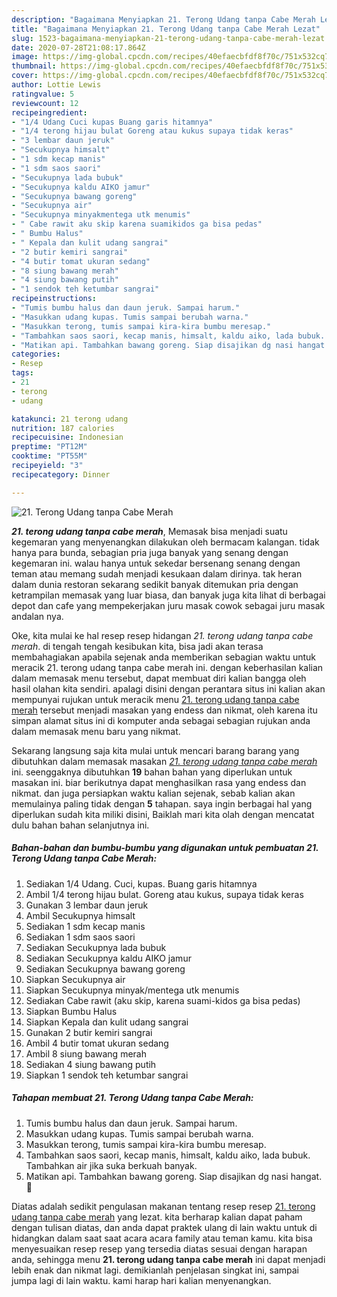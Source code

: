 ```yaml
---
description: "Bagaimana Menyiapkan 21. Terong Udang tanpa Cabe Merah Lezat"
title: "Bagaimana Menyiapkan 21. Terong Udang tanpa Cabe Merah Lezat"
slug: 1523-bagaimana-menyiapkan-21-terong-udang-tanpa-cabe-merah-lezat
date: 2020-07-28T21:08:17.864Z
image: https://img-global.cpcdn.com/recipes/40efaecbfdf8f70c/751x532cq70/21-terong-udang-tanpa-cabe-merah-foto-resep-utama.jpg
thumbnail: https://img-global.cpcdn.com/recipes/40efaecbfdf8f70c/751x532cq70/21-terong-udang-tanpa-cabe-merah-foto-resep-utama.jpg
cover: https://img-global.cpcdn.com/recipes/40efaecbfdf8f70c/751x532cq70/21-terong-udang-tanpa-cabe-merah-foto-resep-utama.jpg
author: Lottie Lewis
ratingvalue: 5
reviewcount: 12
recipeingredient:
- "1/4 Udang Cuci kupas Buang garis hitamnya"
- "1/4 terong hijau bulat Goreng atau kukus supaya tidak keras"
- "3 lembar daun jeruk"
- "Secukupnya himsalt"
- "1 sdm kecap manis"
- "1 sdm saos saori"
- "Secukupnya lada bubuk"
- "Secukupnya kaldu AIKO jamur"
- "Secukupnya bawang goreng"
- "Secukupnya air"
- "Secukupnya minyakmentega utk menumis"
- " Cabe rawit aku skip karena suamikidos ga bisa pedas"
- " Bumbu Halus"
- " Kepala dan kulit udang sangrai"
- "2 butir kemiri sangrai"
- "4 butir tomat ukuran sedang"
- "8 siung bawang merah"
- "4 siung bawang putih"
- "1 sendok teh ketumbar sangrai"
recipeinstructions:
- "Tumis bumbu halus dan daun jeruk. Sampai harum."
- "Masukkan udang kupas. Tumis sampai berubah warna."
- "Masukkan terong, tumis sampai kira-kira bumbu meresap."
- "Tambahkan saos saori, kecap manis, himsalt, kaldu aiko, lada bubuk. Tambahkan air jika suka berkuah banyak."
- "Matikan api. Tambahkan bawang goreng. Siap disajikan dg nasi hangat. 🤤"
categories:
- Resep
tags:
- 21
- terong
- udang

katakunci: 21 terong udang 
nutrition: 187 calories
recipecuisine: Indonesian
preptime: "PT12M"
cooktime: "PT55M"
recipeyield: "3"
recipecategory: Dinner

---
```



![21. Terong Udang tanpa Cabe Merah](https://img-global.cpcdn.com/recipes/40efaecbfdf8f70c/751x532cq70/21-terong-udang-tanpa-cabe-merah-foto-resep-utama.jpg)

<b><i>21. terong udang tanpa cabe merah</i></b>, Memasak bisa menjadi suatu kegemaran yang menyenangkan dilakukan oleh bermacam kalangan. tidak hanya para bunda, sebagian pria juga banyak yang senang dengan kegemaran ini. walau hanya untuk sekedar bersenang senang dengan teman atau memang sudah menjadi kesukaan dalam dirinya. tak heran dalam dunia restoran sekarang sedikit banyak ditemukan pria dengan ketrampilan memasak yang luar biasa, dan banyak juga kita lihat di berbagai depot dan cafe yang mempekerjakan juru masak cowok sebagai juru masak andalan nya.

Oke, kita mulai ke hal resep resep hidangan <i>21. terong udang tanpa cabe merah</i>. di tengah tengah kesibukan kita, bisa jadi akan terasa membahagiakan apabila sejenak anda memberikan sebagian waktu untuk meracik 21. terong udang tanpa cabe merah ini. dengan keberhasilan kalian dalam memasak menu tersebut, dapat membuat diri kalian bangga oleh hasil olahan kita sendiri. apalagi disini dengan perantara situs ini kalian akan mempunyai rujukan untuk meracik menu <u>21. terong udang tanpa cabe merah</u> tersebut menjadi masakan yang endess dan nikmat, oleh karena itu simpan alamat situs ini di komputer anda sebagai sebagian rujukan anda dalam memasak menu baru yang nikmat.




Sekarang langsung saja kita mulai untuk mencari barang barang yang dibutuhkan dalam memasak masakan <u><i>21. terong udang tanpa cabe merah</i></u> ini. seenggaknya dibutuhkan <b>19</b> bahan bahan yang diperlukan untuk masakan ini. biar berikutnya dapat menghasilkan rasa yang endess dan nikmat. dan juga persiapkan waktu kalian sejenak, sebab kalian akan memulainya paling tidak dengan <b>5</b> tahapan. saya ingin berbagai hal yang diperlukan sudah kita miliki disini, Baiklah mari kita olah dengan mencatat dulu bahan bahan selanjutnya ini.

<!--inarticleads1-->

##### Bahan-bahan dan bumbu-bumbu yang digunakan untuk pembuatan 21. Terong Udang tanpa Cabe Merah:

1. Sediakan 1/4 Udang. Cuci, kupas. Buang garis hitamnya
1. Ambil 1/4 terong hijau bulat. Goreng atau kukus, supaya tidak keras
1. Gunakan 3 lembar daun jeruk
1. Ambil Secukupnya himsalt
1. Sediakan 1 sdm kecap manis
1. Sediakan 1 sdm saos saori
1. Sediakan Secukupnya lada bubuk
1. Sediakan Secukupnya kaldu AIKO jamur
1. Sediakan Secukupnya bawang goreng
1. Siapkan Secukupnya air
1. Siapkan Secukupnya minyak/mentega utk menumis
1. Sediakan  Cabe rawit (aku skip, karena suami-kidos ga bisa pedas)
1. Siapkan  Bumbu Halus
1. Siapkan  Kepala dan kulit udang sangrai
1. Gunakan 2 butir kemiri sangrai
1. Ambil 4 butir tomat ukuran sedang
1. Ambil 8 siung bawang merah
1. Sediakan 4 siung bawang putih
1. Siapkan 1 sendok teh ketumbar sangrai




<!--inarticleads2-->

##### Tahapan membuat 21. Terong Udang tanpa Cabe Merah:

1. Tumis bumbu halus dan daun jeruk. Sampai harum.
1. Masukkan udang kupas. Tumis sampai berubah warna.
1. Masukkan terong, tumis sampai kira-kira bumbu meresap.
1. Tambahkan saos saori, kecap manis, himsalt, kaldu aiko, lada bubuk. Tambahkan air jika suka berkuah banyak.
1. Matikan api. Tambahkan bawang goreng. Siap disajikan dg nasi hangat. 🤤




Diatas adalah sedikit pengulasan makanan tentang resep resep <u>21. terong udang tanpa cabe merah</u> yang lezat. kita berharap kalian dapat paham dengan tulisan diatas, dan anda dapat praktek ulang di lain waktu untuk di hidangkan dalam saat saat acara acara family atau teman kamu. kita bisa menyesuaikan resep resep yang tersedia diatas sesuai dengan harapan anda, sehingga menu <b>21. terong udang tanpa cabe merah</b> ini dapat menjadi lebih enak dan nikmat lagi. demikianlah penjelasan singkat ini, sampai jumpa lagi di lain waktu. kami harap hari kalian menyenangkan.
